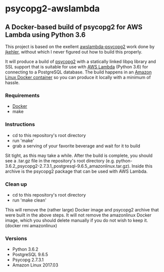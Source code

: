 # psycopg2-awslambda

## A Docker-based build of psycopg2 for AWS Lambda using Python 3.6

This project is based on the exellent 
[awslambda-psycopg2](https://github.com/jkehler/awslambda-psycopg2) work done
by [jkehler](https://github.com/jkehler), without which I never figured out how 
to build this properly.

It will produce a build of [psycopg2](http://initd.org/psycopg/) with a 
statically linked libpq library and  SSL support that is suitable for use with 
[AWS Lambda](https://aws.amazon.com/lambda/) (Python 3.6) for connecting to a
PostgreSQL database. The build  happens in an 
[Amazon Linux Docker container](https://hub.docker.com/_/amazonlinux/) so 
you can produce it locally with a minimum of hassle.

### Requirements
  - [Docker](https://www.docker.com/)
  - make

### Instructions
  - cd to this repository's root directory
  - run 'make'
  - grab a serving of your favorite beverage and wait for it to build
  
Sit tight, as this may take a while. After the build is complete, you should 
see a .tar.gz file in the repository's root directory (e.g. 
python-3.6.2_psycopg2-2.7.3.1_postgresql-9.6.5_amazonlinux.tar.gz). Inside this 
archive is the psycopg2 package that can be used with AWS Lambda.

### Clean up
  - cd to this repository's root directory
  - run 'make clean'
  
This will remove the (rather large) Docker image and psycopg2 archive that were 
built in the above steps. It will not remove the amazonlinux Docker image, which 
you should delete manually if you do not wish to keep it. 
(docker rmi amazonlinux)

### Versions
  - Python 3.6.2
  - PostgreSQL 9.6.5
  - Psycopg 2.7.3.1
  - Amazon Linux 2017.03
